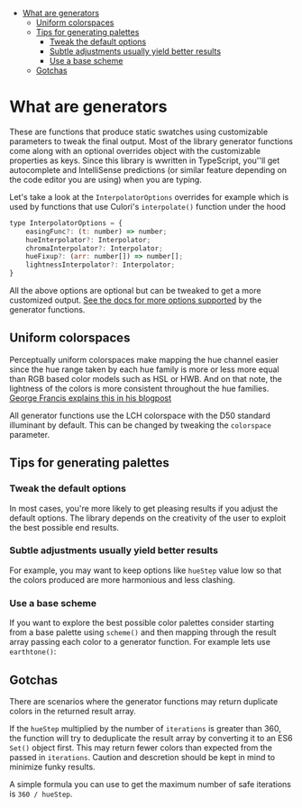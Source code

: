 
<!-- @import "[TOC]" {cmd="toc" depthFrom=1 depthTo=6 orderedList=false} -->

<!-- code_chunk_output -->

- [What are generators](#what-are-generators)
  - [Uniform colorspaces](#uniform-colorspaces)
  - [Tips for generating palettes](#tips-for-generating-palettes)
    - [Tweak the default options](#tweak-the-default-options)
    - [Subtle adjustments usually yield better results](#subtle-adjustments-usually-yield-better-results)
    - [Use a base scheme](#use-a-base-scheme)
  - [Gotchas](#gotchas)

<!-- /code_chunk_output -->


# What are generators

These are functions that produce static swatches using customizable parameters to tweak the final output. Most of the library generator functions come along with an optional overrides object with the customizable properties as keys. Since this library is wwritten in TypeScript, you''ll get autocomplete and IntelliSense predictions (or similar feature depending on the code editor you are using) when you are typing.

Let's take a look at the `InterpolatorOptions`  overrides for example which is used by functions that use Culori's `interpolate()` function under the hood

```js
type InterpolatorOptions = {
    easingFunc?: (t: number) => number;
    hueInterpolator?: Interpolator;
    chromaInterpolator?: Interpolator;
    hueFixup?: (arr: number[]) => number[];
    lightnessInterpolator?: Interpolator;
}

```

All the above options are optional but can be tweaked to get a more customized output. [See the docs for more options supported]() by the generator functions.

## Uniform colorspaces

Perceptually uniform colorspaces make mapping the hue channel easier since the hue range taken by each hue family is more or less more equal than RGB based color models such as HSL or HWB. And on that note, the lightness of the colors is more consistent throughout the hue families. [George Francis explains this in his blogpost](https://tympanus.net/codrops/2021/12/07/coloring-with-code-a-programmatic-approach-to-design/)

All generator functions use the LCH colorspace with the D50 standard illuminant by default. This can be changed by tweaking the `colorspace` parameter.

## Tips for generating palettes

### Tweak the default options

In most cases, you're more likely to get pleasing results if you adjust the default options. The library depends on the creativity of the user to exploit the best possible end results.

### Subtle adjustments usually yield better results

For example, you may want to keep options like `hueStep` value low so that the colors produced are more harmonious and less clashing.

### Use a base scheme

If you want to explore the best possible color palettes consider starting from a base palette using `scheme()` and then mapping through the result array passing each color to a generator function. For example lets use `earthtone()`:

## Gotchas

There are scenarios where the generator functions may return duplicate colors in the returned result array.


If the `hueStep` multiplied by the number of `iterations` is greater than 360, the function will try to deduplicate the result array by converting it to an ES6  `Set()` object first. This may return fewer colors than expected from the passed in `iterations`. Caution and descretion should be kept in mind to minimize funky results.

A simple formula you can use to get the maximum number of safe iterations is `360 / hueStep`.
